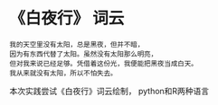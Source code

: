 # 《白夜行》 词云
    我的天空里没有太阳，总是黑夜，但并不暗，
    因为有东西代替了太阳。虽然没有太阳那么明亮，
    但对我来说已经足够。凭借着这份光，我便能把黑夜当成白天。
    我从来就没有太阳，所以不怕失去。


本次实践尝试《白夜行》词云绘制，
python和R两种语言
